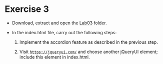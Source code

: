 # Exercise 3

- Download, extract and open the [Lab03](archives/lab03.zip) folder.
- In the index.html file, carry out the following steps:

  1. Implement the accordion feature as described in the previous step.

  2. Visit <a href="https://jqueryui.com/" target="_ blank">`https://jqueryui.com/`</a> and choose another jQueryUI element; include this element in index.html.
